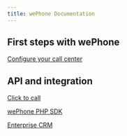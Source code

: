 ```yaml
---
title: wePhone Documentation
---
```


## First steps with wePhone

[Configure your call center](/pages/configuration/first-time-config)


## API and integration

[Click to call](/pages/enterprise-api/click2call-from-backoffice) 

[wePhone PHP SDK](pages/wephone-php-sdk)

[Enterprise CRM](pages/enterprise-crm/enterprise-crm)